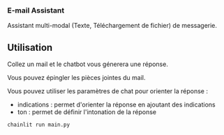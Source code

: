 ### E-mail Assistant 

Assistant multi-modal (Texte, Téléchargement de fichier) de messagerie.

## Utilisation

Collez un mail et le chatbot vous génerera une réponse.

Vous pouvez épingler les pièces jointes du mail.

Vous pouvez utiliser les paramètres de chat pour orienter la réponse :
 - indications : permet d'orienter la réponse en ajoutant des indications
 - ton : permet de définir l'intonation de la réponse


`chainlit run main.py`
